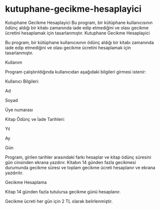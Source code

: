 # kutuphane-gecikme-hesaplayici
Kutuphane Gecikme Hesaplayici  Bu program, bir kütüphane kullanıcısının ödünç aldığı bir kitabı zamanında iade edip etmediğini ve olası gecikme ücretini hesaplamak için tasarlanmıştır.
Kutuphane Gecikme Hesaplayici

Bu program, bir kütüphane kullanıcısının ödünç aldığı bir kitabı zamanında iade edip etmediğini ve olası gecikme ücretini hesaplamak için tasarlanmıştır.

Kullanım

Program çalıştırıldığında kullanıcıdan aşağıdaki bilgileri girmesi istenir:

Kullanıcı Bilgileri:

Ad

Soyad

Üye numarası

Kitap Ödünç ve İade Tarihleri:

Yıl

Ay

Gün

Program, girilen tarihler arasındaki farkı hesaplar ve kitap ödünç süresini gün cinsinden ekrana yazdırır. Kitabın 14 günden fazla gecikmesi durumunda gecikme süresi ve toplam gecikme ücreti hesaplanır ve ekrana yazdırılır.

Gecikme Hesaplama

Kitap 14 günden fazla tutulursa gecikme günü hesaplanır.

Gecikme ücreti her gün için 2 TL olarak belirlenmiştir.
